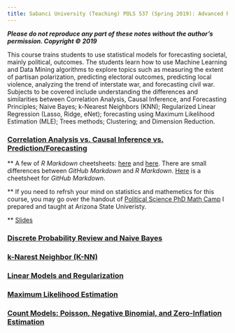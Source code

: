 ```yaml
---
title: Sabanci University (Teaching) POLS 537 (Spring 2019): Advanced Research Methods and Data Analysis in Political Science
---
```


___Please do not reproduce any part of these notes without the author’s permission. Copyright © 2019___

 This course trains students to use statistical models for forecasting societal, mainly political, outcomes.
 The students learn how to use Machine Learning and Data Mining algorithms to explore topics such as measuring
 the extent of partisan polarization, predicting electoral outcomes, predicting local violence, analyzing the trend of interstate war,
 and forecasting civil war. Subjects to be covered include understanding the differences and similarities between Correlation Analysis, Causal Inference, and Forecasting Principles; Naive Bayes; k-Nearest Neighbors (KNN); Regularized Linear Regression (Lasso, Ridge, eNet); forecasting using Maximum Likelihood Estimation (MLE); Trees methods; Clustering; and Dimension Reduction. 
 


### [Correlation Analysis vs.  Causal Inference vs.  Prediction/Forecasting](https://www.dropbox.com/s/l4tsh6swcp14loz/Forecasting_Political_Conflict_Syllabus_Sabanci_2018_01192019.pdf?dl=0)

** A few of *R Markdown* cheetsheets: [here](https://www.rstudio.com/wp-content/uploads/2016/03/rmarkdown-cheatsheet-2.0.pdf) and [here](https://www.ethz.ch/content/dam/ethz/special-interest/math/statistics/sfs/Education/Advanced%20Studies%20in%20Applied%20Statistics/course-material-1719/Datenanalyse/rmarkdown-2.pdf). There are small differences between _GitHub Markdown_ and _R Markdown_. [Here](https://guides.github.com/pdfs/markdown-cheatsheet-online.pdf) is a cheetsheet for _GitHub Markdown_.

** If you need to refrsh your mind on statistics and mathemetics for this course, you may go over the handout of [Political Science PhD Math Camp](https://github.com/babakrezaee/MethodsCourses/blob/master/Political%20Science%20Graduate%20Mathematics%20and%20Statistics%20Boot%20Camp/PoliSciMathCamp_2018.pdf) I prepared and taught at Arizona State Univeristy.

** [Slides](https://www.dropbox.com/s/ap4fy4izyngtna5/Machine_Learning_and_Data_Mining_for_Social_Change_Dec2018_SU.pdf?dl=0)



### [Discrete Probability Review and Naive Bayes](https://Babakrezaee.github.io/SU_POLS537/Naive_Bayes_02022019.html)

### [k-Narest Neighbor (K-NN)](https://Babakrezaee.github.io/SU_POLS537/KNN_03022019.html)

### [Linear Models and Regularization](https://Babakrezaee.github.io/SU_POLS537/Linear_Models_and_Regularization_03182019.html)

### [Maximum Likelihood Estimation](https://Babakrezaee.github.io/SU_POLS537/MLE_04092019.html)

### [Count Models: Poisson, Negative Binomial, and Zero-Inflation Estimation](https://Babakrezaee.github.io/SU_POLS537/Count_04242019.html)




